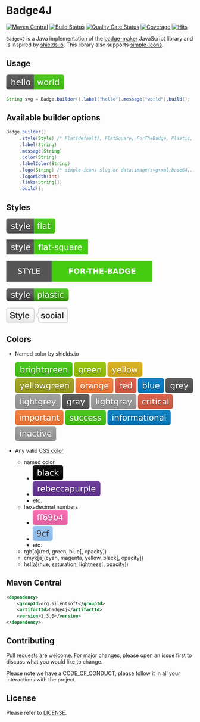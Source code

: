 # Badge4J

[![Maven Central](https://img.shields.io/maven-central/v/org.silentsoft/badge4j)](https://search.maven.org/artifact/org.silentsoft/badge4j)
[![Build Status](https://app.travis-ci.com/silentsoft/badge4j.svg?branch=main)](https://app.travis-ci.com/silentsoft/badge4j)
[![Quality Gate Status](https://sonarcloud.io/api/project_badges/measure?project=silentsoft_badge4j&metric=alert_status)](https://sonarcloud.io/dashboard?id=silentsoft_badge4j)
[![Coverage](https://sonarcloud.io/api/project_badges/measure?project=silentsoft_badge4j&metric=coverage)](https://sonarcloud.io/dashboard?id=silentsoft_badge4j)
[![Hits](https://hits.sh/github.com/silentsoft/badge4j.svg)](https://hits.sh)

`Badge4J` is a Java implementation of the [badge-maker](https://www.npmjs.com/package/badge-maker) JavaScript library and is inspired by [shields.io](https://shields.io). This library also supports [simple-icons](https://simpleicons.org).

## Usage
![](src/main/javadoc/org/silentsoft/badge4j/doc-files/style-flat-label-hello-message-world.svg)
```java
String svg = Badge.builder().label("hello").message("world").build();
```

## Available builder options
```java
Badge.builder()
     .style(Style) /* Flat(default), FlatSquare, ForTheBadge, Plastic, Social */
     .label(String)
     .message(String)
     .color(String)
     .labelColor(String)
     .logo(String) /* simple-icons slug or data:image/svg+xml;base64,.. */
     .logoWidth(int)
     .links(String[])
     .build();
```

## Styles
![](src/main/javadoc/org/silentsoft/badge4j/doc-files/style-flat-label-style-message-flat.svg)

![](src/main/javadoc/org/silentsoft/badge4j/doc-files/style-flatsquare-label-style-message-flat-square.svg)

![](src/main/javadoc/org/silentsoft/badge4j/doc-files/style-forthebadge-label-style-message-for-the-badge.svg)

![](src/main/javadoc/org/silentsoft/badge4j/doc-files/style-plastic-label-style-message-plastic.svg)

![](src/main/javadoc/org/silentsoft/badge4j/doc-files/style-social-label-style-message-social.svg)

## Colors
- Named color by shields.io
  
  ![](src/main/javadoc/org/silentsoft/badge4j/doc-files/color-brightgreen.svg)
  ![](src/main/javadoc/org/silentsoft/badge4j/doc-files/color-green.svg)
  ![](src/main/javadoc/org/silentsoft/badge4j/doc-files/color-yellow.svg)
  ![](src/main/javadoc/org/silentsoft/badge4j/doc-files/color-yellowgreen.svg)
  ![](src/main/javadoc/org/silentsoft/badge4j/doc-files/color-orange.svg)
  ![](src/main/javadoc/org/silentsoft/badge4j/doc-files/color-red.svg)
  ![](src/main/javadoc/org/silentsoft/badge4j/doc-files/color-blue.svg)
  ![](src/main/javadoc/org/silentsoft/badge4j/doc-files/color-grey.svg)
  ![](src/main/javadoc/org/silentsoft/badge4j/doc-files/color-lightgrey.svg)
  ![](src/main/javadoc/org/silentsoft/badge4j/doc-files/color-gray.svg)
  ![](src/main/javadoc/org/silentsoft/badge4j/doc-files/color-lightgray.svg)
  ![](src/main/javadoc/org/silentsoft/badge4j/doc-files/color-critical.svg)
  ![](src/main/javadoc/org/silentsoft/badge4j/doc-files/color-important.svg)
  ![](src/main/javadoc/org/silentsoft/badge4j/doc-files/color-success.svg)
  ![](src/main/javadoc/org/silentsoft/badge4j/doc-files/color-informational.svg)
  ![](src/main/javadoc/org/silentsoft/badge4j/doc-files/color-inactive.svg)

- Any valid [CSS color](https://developer.mozilla.org/en-US/docs/Web/CSS/color_value)
  - named color
    - ![](src/main/javadoc/org/silentsoft/badge4j/doc-files/color-black.svg)
    - ![](src/main/javadoc/org/silentsoft/badge4j/doc-files/color-rebeccapurple.svg)
    - etc.
  - hexadecimal numbers
    - ![](src/main/javadoc/org/silentsoft/badge4j/doc-files/color-ff69b4.svg)
    - ![](src/main/javadoc/org/silentsoft/badge4j/doc-files/color-9cf.svg)
    - etc.
  - rgb[a](red, green, blue[, opacity])
  - cmyk[a](cyan, magenta, yellow, black[, opacity])
  - hsl[a](hue, saturation, lightness[, opacity])

## Maven Central
```xml
<dependency>
    <groupId>org.silentsoft</groupId>
    <artifactId>badge4j</artifactId>
    <version>1.3.0</version>
</dependency>
```

## Contributing
Pull requests are welcome. For major changes, please open an issue first to discuss what you would like to change.

Please note we have a [CODE_OF_CONDUCT](https://github.com/silentsoft/badge4j/blob/main/CODE_OF_CONDUCT.md), please follow it in all your interactions with the project.

## License
Please refer to [LICENSE](https://github.com/silentsoft/badge4j/blob/main/LICENSE.txt).

